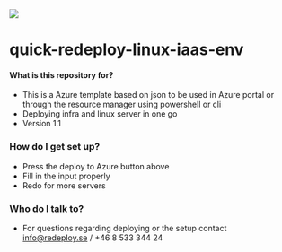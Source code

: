 <a href="https://portal.azure.com/#create/Microsoft.Template/uri/https%3A%2F%2Fraw.githubusercontent.com%2Fjonaserikson%2FAzure%2Fmaster%2Fquick-redeploy-linux-iaas-env%2Fredeploy-main.json" target="_blank">
    <img src="http://azuredeploy.net/deploybutton.png"/>
</a>

# quick-redeploy-linux-iaas-env

#### What is this repository for? ###

* This is a Azure template based on json to be used in Azure portal or through the resource manager using powershell or cli
* Deploying infra and linux server in one go
* Version 1.1

### How do I get set up? ###

* Press the deploy to Azure button above
* Fill in the input properly
* Redo for more servers

### Who do I talk to? ###

* For questions regarding deploying or the setup contact [info@redeploy.se](mailto:info@redeploy.se) / +46 8 533 344 24

